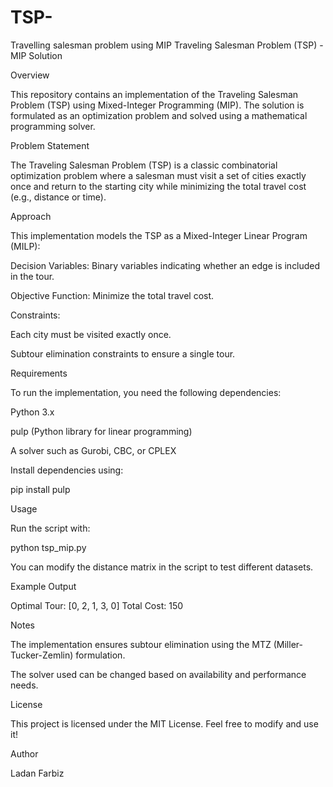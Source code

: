 # TSP-
Travelling salesman problem using MIP
Traveling Salesman Problem (TSP) - MIP Solution

Overview

This repository contains an implementation of the Traveling Salesman Problem (TSP) using Mixed-Integer Programming (MIP). The solution is formulated as an optimization problem and solved using a mathematical programming solver.

Problem Statement

The Traveling Salesman Problem (TSP) is a classic combinatorial optimization problem where a salesman must visit a set of cities exactly once and return to the starting city while minimizing the total travel cost (e.g., distance or time).

Approach

This implementation models the TSP as a Mixed-Integer Linear Program (MILP):

Decision Variables: Binary variables indicating whether an edge is included in the tour.

Objective Function: Minimize the total travel cost.

Constraints:

Each city must be visited exactly once.

Subtour elimination constraints to ensure a single tour.

Requirements

To run the implementation, you need the following dependencies:

Python 3.x

pulp (Python library for linear programming)

A solver such as Gurobi, CBC, or CPLEX

Install dependencies using:

pip install pulp

Usage

Run the script with:

python tsp_mip.py

You can modify the distance matrix in the script to test different datasets.

Example Output

Optimal Tour: [0, 2, 1, 3, 0]
Total Cost: 150

Notes

The implementation ensures subtour elimination using the MTZ (Miller-Tucker-Zemlin) formulation.

The solver used can be changed based on availability and performance needs.

License

This project is licensed under the MIT License. Feel free to modify and use it!

Author

Ladan Farbiz
